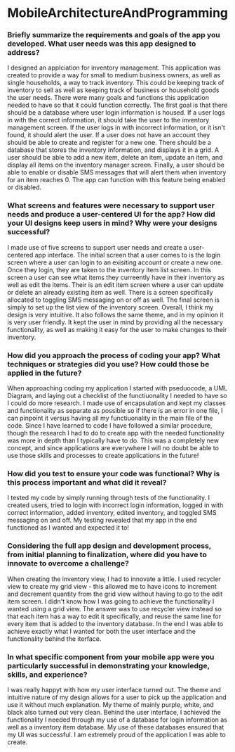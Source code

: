 # MobileArchitectureAndProgramming

### Briefly summarize the requirements and goals of the app you developed. What user needs was this app designed to address?
I designed an applciation for inventory management. This application was created to provide a way for small to medium business owners, as well as single households, a way to track inventory. This could be keeping track of inventory to sell as well as keeping track of business or household goods the user needs. There were many goals and functions this application needed to have so that it could function correctly. The first goal is that there should be a database where user login information is housed. If a user logs in with the correct information, it should take the user to the inventory management screen. If the user logs in with incorrect information, or it isn't found, it should alert the user. If a user does not have an account they should be able to create and register for a new one. There should be a database that stores the inventory information, and displays it in a grid. A user should be able to add a new item, delete an item, update an item, and display all items on the inventory manager screen. Finally, a user should be able to enable or disable SMS messages that will alert them when inventory for an item reaches 0. The app can function with this feature being enabled or disabled. 

### What screens and features were necessary to support user needs and produce a user-centered UI for the app? How did your UI designs keep users in mind? Why were your designs successful?
I made use of five screens to support user needs and create a user-centered app interface. The initial screen that a user comes to is the login screen where a user can login to an exisiting account or create a new one. Once they login, they are taken to the inventory item list screen. In this screen a user can see what items they curreently have in their inventory as well as edit the items. Their is an edit item screen where a user can update or delete an already existing item as well. There is a screen specifically allocated to toggling SMS messaging on or off as well. The final screen is simply to set up the list view of the inventory screen. Overall, I think my design is very intuitive. It also follows the same theme, and in my opinion it is very user friendly. It kept the user in mind by providing all the necessary functionality, as well as making it easy for the user to make changes to their inventory. 

### How did you approach the process of coding your app? What techniques or strategies did you use? How could those be applied in the future?
When approaching coding my application I started with pseduocode, a UML Diagram, and laying out a checklist of the functiuonality I needed to have so I could do more research. I made use of encapsulation and kept my classes and functionality as separate as possible so if there is an error in one file, I can pinpoint it versus having all my functiuonality in the main file of the code. Since I have learned to code I have followed a similar procedure, though the research I had to do to create app with the needed functionality was more in depth than I typically have to do. This was a completely new concept, and since applications are everywhere I will no doubt be able to use those skills and processes to create applications in the future!

### How did you test to ensure your code was functional? Why is this process important and what did it reveal?
I tested my code by simply running through tests of the functionality. I created users, tried to login with incorrect login information, logged in with correct information, added inventory, edited inventory, and toggled SMS messaging on and off. My testing revealed that my app in the end functioned as I wanted and expected it to! 

### Considering the full app design and development process, from initial planning to finalization, where did you have to innovate to overcome a challenge?
When creating the inventory view, I had to innovate a little. I used recycler view to create my grid view - this allowed me to have icons to increment and decrement quantity from the grid view without having to go to the edit item screen. I didn't know how I was going to achieve the functionality I wanted using a grid view. The answer was to use recycler view instead so that each item has a way to edit it specifically, and reuse the same line for every item that is added to the inventory database. In the end I was able to achieve exactly what I wanted for both the user interface and the functionality behind the iterface. 

### In what specific component from your mobile app were you particularly successful in demonstrating your knowledge, skills, and experience?
I was really happyt with how my user interface turned out. The theme and intuitive nature of my design allows for a user to pick up the application and use it without much explanation. My theme of mainly purple, white, and black also turned out very clean. Behind the user interface, I achieved the functionality I needed through my use of a database for login information as well as a inventory item database. My use of these databases ensured that my UI was successful. I am extremely proud of the application I was able to create.
